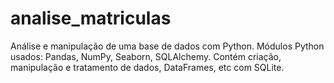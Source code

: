 # analise_matriculas
Análise e manipulação de uma base de dados com Python. Módulos Python usados: Pandas, NumPy, Seaborn, SQLAlchemy. Contém criação, manipulação e tratamento de dados, DataFrames, etc com SQLite. 
